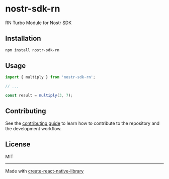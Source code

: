 # nostr-sdk-rn

RN Turbo Module for Nostr SDK

## Installation

```sh
npm install nostr-sdk-rn
```

## Usage


```js
import { multiply } from 'nostr-sdk-rn';

// ...

const result = multiply(3, 7);
```


## Contributing

See the [contributing guide](CONTRIBUTING.md) to learn how to contribute to the repository and the development workflow.

## License

MIT

---

Made with [create-react-native-library](https://github.com/callstack/react-native-builder-bob)
